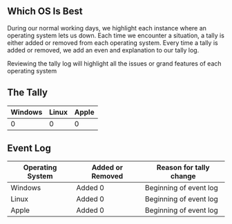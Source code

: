 ## Which OS Is Best

During our normal working days, we highlight each instance where an operating system lets us down. Each time we encounter a situation, a tally is either added or removed from each operating system. Every time a tally is added or removed, we add an even and explanation to our tally log. 

Reviewing the tally log will highlight all the issues or grand features of each operating system

## The Tally

| Windows | Linux | Apple |
| --- | --- | --- |
| 0 | 0 | 0 |

## Event Log

| Operating System | Added or Removed | Reason for tally change |
| --- | --- | --- |
| Windows | Added 0 | Beginning of event log |
| Linux | Added 0 | Beginning of event log |
| Apple | Added 0 | Beginning of event log |
